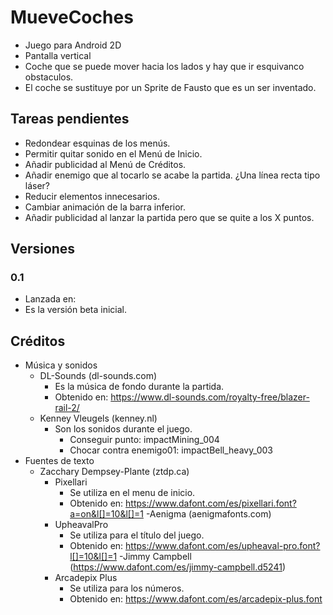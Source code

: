 # MueveCoches

- Juego para Android 2D
- Pantalla vertical
- Coche que se puede mover hacia los lados y hay que ir esquivanco obstaculos.
- El coche se sustituye por un Sprite de Fausto que es un ser inventado.

## Tareas pendientes
- Redondear esquinas de los menús.
- Permitir quitar sonido en el Menú de Inicio.
- Añadir publicidad al Menú de Créditos.
- Añadir enemigo que al tocarlo se acabe la partida. ¿Una línea recta tipo láser?
- Reducir elementos innecesarios.
- Cambiar animación de la barra inferior.
- Añadir publicidad al lanzar la partida pero que se quite a los X puntos.

## Versiones
### 0.1
- Lanzada en: 
- Es la versión beta inicial.

## Créditos
- Música y sonidos
    - DL-Sounds (dl-sounds.com)
        - Es la música de fondo durante la partida.
        - Obtenido en: https://www.dl-sounds.com/royalty-free/blazer-rail-2/
    - Kenney Vleugels (kenney.nl)
        - Son los sonidos durante el juego.
            - Conseguir punto: impactMining_004
            - Chocar contra enemigo01: impactBell_heavy_003
- Fuentes de texto
    - Zacchary Dempsey-Plante (ztdp.ca)
        - Pixellari
            - Se utiliza en el menu de inicio.
            - Obtenido en: https://www.dafont.com/es/pixellari.font?a=on&l[]=10&l[]=1
    -Aenigma (aenigmafonts.com)
        - UpheavalPro
            - Se utiliza para el título del juego.
            - Obtenido en: https://www.dafont.com/es/upheaval-pro.font?l[]=10&l[]=1
    -Jimmy Campbell (https://www.dafont.com/es/jimmy-campbell.d5241)
        - Arcadepix Plus
            - Se utiliza para los números.
            - Obtenido en: https://www.dafont.com/es/arcadepix-plus.font
